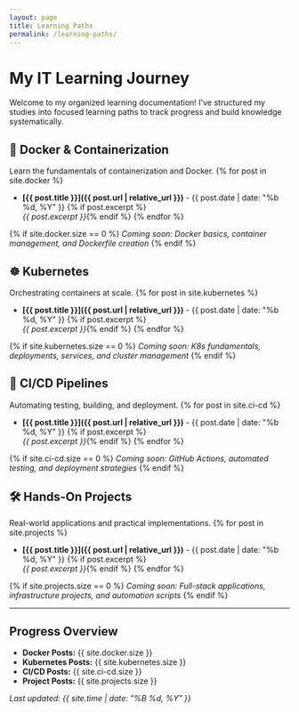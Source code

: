 ```yaml
---
layout: page
title: Learning Paths
permalink: /learning-paths/
---
```


# My IT Learning Journey

Welcome to my organized learning documentation! I've structured my studies into focused learning paths to track progress and build knowledge systematically.

## 🐳 Docker & Containerization
Learn the fundamentals of containerization and Docker.
{% for post in site.docker %}
- **[{{ post.title }}]({{ post.url | relative_url }})** - {{ post.date | date: "%b %d, %Y" }}
  {% if post.excerpt %}<br>*{{ post.excerpt }}*{% endif %}
{% endfor %}

{% if site.docker.size == 0 %}
*Coming soon: Docker basics, container management, and Dockerfile creation*
{% endif %}

## ☸️ Kubernetes
Orchestrating containers at scale.
{% for post in site.kubernetes %}
- **[{{ post.title }}]({{ post.url | relative_url }})** - {{ post.date | date: "%b %d, %Y" }}
  {% if post.excerpt %}<br>*{{ post.excerpt }}*{% endif %}
{% endfor %}

{% if site.kubernetes.size == 0 %}
*Coming soon: K8s fundamentals, deployments, services, and cluster management*
{% endif %}

## 🔄 CI/CD Pipelines
Automating testing, building, and deployment.
{% for post in site.ci-cd %}
- **[{{ post.title }}]({{ post.url | relative_url }})** - {{ post.date | date: "%b %d, %Y" }}
  {% if post.excerpt %}<br>*{{ post.excerpt }}*{% endif %}
{% endfor %}

{% if site.ci-cd.size == 0 %}
*Coming soon: GitHub Actions, automated testing, and deployment strategies*
{% endif %}

## 🛠️ Hands-On Projects
Real-world applications and practical implementations.
{% for post in site.projects %}
- **[{{ post.title }}]({{ post.url | relative_url }})** - {{ post.date | date: "%b %d, %Y" }}
  {% if post.excerpt %}<br>*{{ post.excerpt }}*{% endif %}
{% endfor %}

{% if site.projects.size == 0 %}
*Coming soon: Full-stack applications, infrastructure projects, and automation scripts*
{% endif %}

---

## Progress Overview
- **Docker Posts:** {{ site.docker.size }}
- **Kubernetes Posts:** {{ site.kubernetes.size }}  
- **CI/CD Posts:** {{ site.ci-cd.size }}
- **Project Posts:** {{ site.projects.size }}

*Last updated: {{ site.time | date: "%B %d, %Y" }}*
